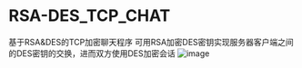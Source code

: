 # RSA-DES_TCP_CHAT
基于RSA&amp;DES的TCP加密聊天程序
可用RSA加密DES密钥实现服务器客户端之间的DES密钥的交换，进而双方使用DES加密会话
![image](https://user-images.githubusercontent.com/45712186/117636739-b2aee200-b1b3-11eb-8d26-79605feec4a0.png)

